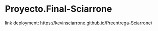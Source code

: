 # Proyecto.Final-Sciarrone

link deployment: https://kevinsciarrone.github.io/Preentrega-Sciarrone/
